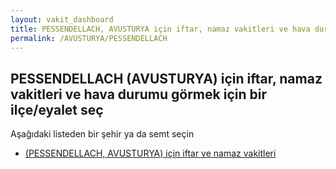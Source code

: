```yaml
---
layout: vakit_dashboard
title: PESSENDELLACH, AVUSTURYA için iftar, namaz vakitleri ve hava durumu - ilçe/eyalet seç
permalink: /AVUSTURYA/PESSENDELLACH
---
```


## PESSENDELLACH (AVUSTURYA) için iftar, namaz vakitleri ve hava durumu  görmek için bir ilçe/eyalet seç

Aşağıdaki listeden bir şehir ya da semt seçin

* [ (PESSENDELLACH, AVUSTURYA) için iftar ve namaz vakitleri](/AVUSTURYA/PESSENDELLACH/)

<script type="text/javascript">
  var GLOBAL_COUNTRY = 'AVUSTURYA';
  var GLOBAL_CITY = 'PESSENDELLACH';
  var GLOBAL_STATE = 'PESSENDELLACH';
</script>
